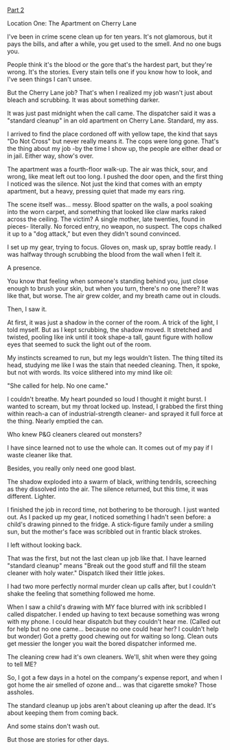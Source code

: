 [Part 2](https://www.reddit.com/r/nosleep/s/sXSPYFZcXE)

Location One: The Apartment on Cherry Lane

I've been in crime scene clean up for ten years. It's not glamorous, but it pays the bills, and after a while, you get used to the smell. And no one bugs you.

People think it's the blood or the gore that's the hardest part, but they're wrong. It's the stories. Every stain tells one if you know how to look, and I've seen things I can't unsee.

But the Cherry Lane job? That's when I realized my job wasn't just about bleach and scrubbing. It was about something darker.

It was just past midnight when the call came. The dispatcher said it was a "standard cleanup" in an old apartment on Cherry Lane. Standard, my ass.

I arrived to find the place cordoned off with yellow tape, the kind that says "Do Not Cross" but never really means it. The cops were long gone. That's the thing about my job -by the time I show up, the people are either dead or in jail. Either way, show's over.

The apartment was a fourth-floor walk-up. The air was thick, sour, and wrong, like meat left out too long. I pushed the door open, and the first thing I noticed was the silence. Not just the kind that comes with an empty apartment, but a heavy, pressing quiet that made my ears ring.

The scene itself was... messy. Blood spatter on the walls, a pool soaking into the worn carpet, and something that looked like claw marks raked across the ceiling. The victim? A single mother, late twenties, found in pieces- literally. No forced entry, no weapon, no suspect. The cops chalked it up to a "dog attack," but even they didn't sound convinced.

I set up my gear, trying to focus. Gloves on, mask up, spray bottle ready. I was halfway through scrubbing the blood from the wall when I felt it.

A presence.

You know that feeling when someone's standing behind you, just close enough to brush your skin, but when you turn, there's no one there? It was like that, but worse. The air grew colder, and my breath came out in clouds.

Then, I saw it.

At first, it was just a shadow in the corner of the room. A trick of the light, I told myself. But as I kept scrubbing, the shadow moved. It stretched and twisted, pooling like ink until it took shape-a tall, gaunt figure with hollow eyes that seemed to suck the light out of the room.

My instincts screamed to run, but my legs wouldn't listen. The thing tilted its head, studying me like I was the stain that needed cleaning. Then, it spoke, but not with words. Its voice slithered into my mind like oil:

"She called for help. No one came."

I couldn't breathe. My heart pounded so loud I thought it might burst. I wanted to scream, but my throat locked up. Instead, I grabbed the first thing within reach-a can of industrial-strength cleaner- and sprayed it full force at the thing. Nearly emptied the can. 

Who knew P&G cleaners cleared out monsters? 

I have since learned not to use the whole can. It comes out of my pay if I waste cleaner like that. 

Besides, you really only need one good blast.

The shadow exploded into a swarm of black, writhing tendrils, screeching as they dissolved into the air. The silence returned, but this time, it was different. Lighter.

I finished the job in record time, not bothering to be thorough. I just wanted out. As I packed up my gear, I noticed something I hadn't seen before: a child's drawing pinned to the fridge. A stick-figure family under a smiling sun, but the mother's face was scribbled out in frantic black strokes.

I left without looking back.

That was the first, but not the last clean up job like that. I have learned "standard cleanup" means "Break out the good stuff and fill the steam cleaner with holy water." Dispatch liked their little jokes.

I had two more perfectly normal murder clean up calls after, but I couldn't shake the feeling that something followed me home.

When I saw a child's drawing with MY face blurred with ink scribbled I called dispatcher. I ended up having to text because something was wrong with my phone. I could hear dispatch but they couldn't hear me. (Called out for help but no one came... because no one could hear her? I couldn't help but wonder) Got a pretty good chewing out for waiting so long. Clean outs get messier the longer you wait the bored dispatcher informed me.

The cleaning crew had it's own cleaners. We'll, shit when were they going to tell ME?

So, I got a few days in a hotel on the company's expense report, and when I got home the air smelled of ozone and... was that cigarette smoke? Those assholes.

The standard cleanup up jobs aren't about cleaning up after the dead. It's about keeping them from coming back.

And some stains don't wash out.

But those are stories for other days. 


   